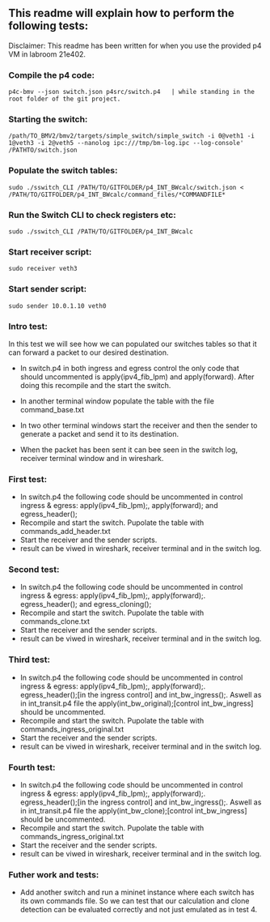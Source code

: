 ## This readme will explain how to perform the following tests:

Disclaimer: This readme has been written for when you use the provided p4 VM in labroom 21e402.

### Compile the p4 code: 
```
p4c-bmv --json switch.json p4src/switch.p4   | while standing in the root folder of the git project.
```
### Starting the switch: 
```
/path/TO_BMV2/bmv2/targets/simple_switch/simple_switch -i 0@veth1 -i 1@veth3 -i 2@veth5 --nanolog ipc:///tmp/bm-log.ipc --log-console' /PATHTO/switch.json
```
### Populate the switch tables:
```
sudo ./sswitch_CLI /PATH/TO/GITFOLDER/p4_INT_BWcalc/switch.json < /PATH/TO/GITFOLDER/p4_INT_BWcalc/command_files/*COMMANDFILE*
```
### Run the Switch CLI to check registers etc: 
```
sudo ./sswitch_CLI /PATH/TO/GITFOLDER/p4_INT_BWcalc
```
### Start receiver script:
```
sudo receiver veth3
```
### Start sender script: 
```
sudo sender 10.0.1.10 veth0
```

### Intro test:
In this test we will see how we can populated our switches tables so that it can forward a packet to our desired destination.

* In switch.p4 in both ingress and egress control the only code that should uncommented is apply(ipv4_fib_lpm) and apply(forward). After doing this recompile and the start the switch.

* In another terminal window populate the table with the file command_base.txt

* In two other terminal windows start the receiver and then the sender to generate a packet and send it to its destination.

* When the packet has been sent it can bee seen in the switch log, receiver terminal window and in wireshark.

### First test:
* In switch.p4 the following code should be uncommented in control ingress & egress: apply(ipv4_fib_lpm);, apply(forward); and egress_header();
* Recompile and start the switch. Pupolate the table with commands_add_header.txt 
* Start the receiver and the sender scripts.
* result can be viwed in wireshark, receiver terminal and in the switch log. 
### Second test:
* In switch.p4 the following code should be uncommented in control ingress & egress: apply(ipv4_fib_lpm);, apply(forward);. egress_header(); and egress_cloning();
* Recompile and start the switch. Pupolate the table with commands_clone.txt 
* Start the receiver and the sender scripts.
* result can be viwed in wireshark, receiver terminal and in the switch log. 
### Third test:
* In switch.p4 the following code should be uncommented in control ingress & egress: apply(ipv4_fib_lpm);, apply(forward);. egress_header();[in the ingress control] and int_bw_ingress();. Aswell as in int_transit.p4 file the apply(int_bw_original);[control int_bw_ingress] should be uncommented.
* Recompile and start the switch. Pupolate the table with commands_ingress_original.txt 
* Start the receiver and the sender scripts.
* result can be viwed in wireshark, receiver terminal and in the switch log. 
### Fourth test:
* In switch.p4 the following code should be uncommented in control ingress & egress: apply(ipv4_fib_lpm);, apply(forward);. egress_header();[in the ingress control] and int_bw_ingress();. Aswell as in int_transit.p4 file the apply(int_bw_clone);[control int_bw_ingress] should be uncommented.
* Recompile and start the switch. Pupolate the table with commands_ingress_original.txt
* Start the receiver and the sender scripts.
* result can be viwed in wireshark, receiver terminal and in the switch log. 
### Futher work and tests:
* Add another switch and run a mininet instance where each switch has its own commands file. So we can test that our calculation and clone detection can be evaluated correctly and not
just emulated as in test 4.

